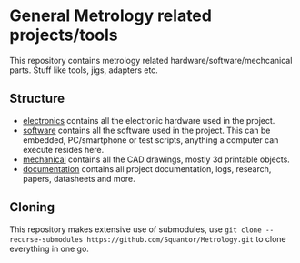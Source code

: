 # General Metrology related projects/tools
This repository contains metrology related hardware/software/mechcanical parts. Stuff like tools, jigs, adapters etc.
## Structure
* [electronics](electronics/README.md) contains all the electronic hardware used in the project.
* [software](software/README.md) contains all the software used in the project. This can be embedded, PC/smartphone or test scripts, anything a computer can execute resides here.
* [mechanical](mechanical/README.md) contains all the CAD drawings, mostly 3d printable objects.
* [documentation](documentation/index.md) contains all project documentation, logs, research, papers, datasheets and more.
## Cloning
This repository makes extensive use of submodules, use ```git clone --recurse-submodules https://github.com/Squantor/Metrology.git``` to clone everything in one go.

